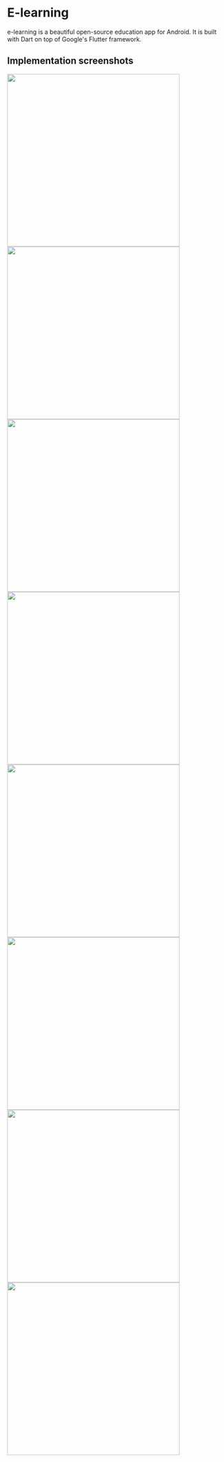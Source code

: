 # E-learning

e-learning is a beautiful open-source education app for Android. It is built with Dart on top of Google's Flutter framework. 

## Implementation screenshots

<img src="https://user-images.githubusercontent.com/61869563/124506225-d45dcb80-dde8-11eb-856b-0eb8241f7bec.jpg" height="400"/> <img src="https://user-images.githubusercontent.com/61869563/124508005-a2e6ff00-ddec-11eb-9b98-bdba69c17197.jpg" height="400"/> <img src="https://user-images.githubusercontent.com/61869563/124508010-a4b0c280-ddec-11eb-87fd-5d5dce061130.jpg" height="400"/> <img src="https://user-images.githubusercontent.com/61869563/124508009-a4182c00-ddec-11eb-8d57-d517274ab56b.jpg" height="400"/> <img src="https://user-images.githubusercontent.com/61869563/124508448-94e5ae00-dded-11eb-8379-69e7f99a9de8.jpg" height="400"/> <img src="https://user-images.githubusercontent.com/61869563/124508450-9616db00-dded-11eb-8db5-0c467f1cb741.jpg" height="400"/> <img src="https://user-images.githubusercontent.com/61869563/124508296-46381400-dded-11eb-8ec4-cc47920b5c70.jpg" height="400"/> <img src="https://user-images.githubusercontent.com/61869563/124508300-47694100-dded-11eb-8475-0cd029c9855c.jpg" height="400"/> 


